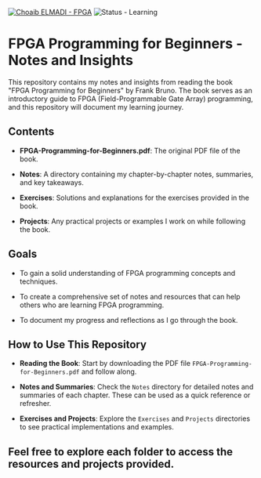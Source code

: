 [![Choaib ELMADI - FPGA](https://img.shields.io/badge/Choaib_ELMADI-FPGA-8800dd)](https://elmadichoaib.vercel.app) ![Status - Learning](https://img.shields.io/badge/Status-Learning-2bd729)

# FPGA Programming for Beginners - Notes and Insights

This repository contains my notes and insights from reading the book "FPGA Programming for Beginners" by Frank Bruno. The book serves as an introductory guide to FPGA (Field-Programmable Gate Array) programming, and this repository will document my learning journey.

## Contents

- **FPGA-Programming-for-Beginners.pdf**: The original PDF file of the book.
  
- **Notes**: A directory containing my chapter-by-chapter notes, summaries, and key takeaways.
  
- **Exercises**: Solutions and explanations for the exercises provided in the book.
  
- **Projects**: Any practical projects or examples I work on while following the book.

## Goals

- To gain a solid understanding of FPGA programming concepts and techniques.

- To create a comprehensive set of notes and resources that can help others who are learning FPGA programming.

- To document my progress and reflections as I go through the book.

## How to Use This Repository

- **Reading the Book**: Start by downloading the PDF file `FPGA-Programming-for-Beginners.pdf` and follow along.

- **Notes and Summaries**: Check the `Notes` directory for detailed notes and summaries of each chapter. These can be used as a quick reference or refresher.

- **Exercises and Projects**: Explore the `Exercises` and `Projects` directories to see practical implementations and examples.

## Feel free to explore each folder to access the resources and projects provided.
